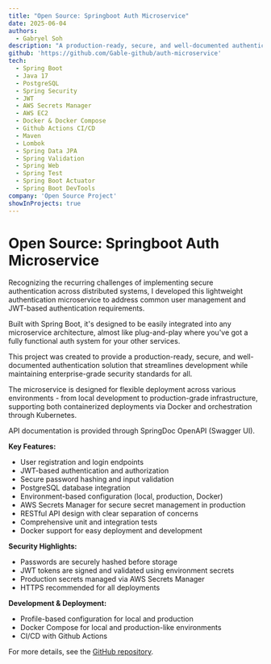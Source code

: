 ```yaml
---
title: "Open Source: Springboot Auth Microservice"
date: 2025-06-04
authors:
  - Gabryel Soh
description: "A production-ready, secure, and well-documented authentication microservice built with Spring Boot, designed for easy integration into microservice architectures."
github: 'https://github.com/Gable-github/auth-microservice'
tech:
  - Spring Boot
  - Java 17
  - PostgreSQL
  - Spring Security
  - JWT
  - AWS Secrets Manager
  - AWS EC2
  - Docker & Docker Compose
  - Github Actions CI/CD
  - Maven
  - Lombok
  - Spring Data JPA
  - Spring Validation
  - Spring Web
  - Spring Test
  - Spring Boot Actuator
  - Spring Boot DevTools
company: 'Open Source Project'
showInProjects: true
---
```


# Open Source: Springboot Auth Microservice

Recognizing the recurring challenges of implementing secure authentication across distributed systems, I developed this lightweight authentication microservice to address common user management and JWT-based authentication requirements.

Built with Spring Boot, it's designed to be easily integrated into any microservice architecture, almost like plug-and-play where you've got a fully functional auth system for your other services.

This project was created to provide a production-ready, secure, and well-documented authentication solution that streamlines development while maintaining enterprise-grade security standards for all.

The microservice is designed for flexible deployment across various environments - from local development to production-grade infrastructure, supporting both containerized deployments via Docker and orchestration through Kubernetes.

API documentation is provided through SpringDoc OpenAPI (Swagger UI).

**Key Features:**

- User registration and login endpoints
- JWT-based authentication and authorization
- Secure password hashing and input validation
- PostgreSQL database integration
- Environment-based configuration (local, production, Docker)
- AWS Secrets Manager for secure secret management in production
- RESTful API design with clear separation of concerns
- Comprehensive unit and integration tests
- Docker support for easy deployment and development

**Security Highlights:**

- Passwords are securely hashed before storage
- JWT tokens are signed and validated using environment secrets
- Production secrets managed via AWS Secrets Manager
- HTTPS recommended for all deployments

**Development & Deployment:**

- Profile-based configuration for local and production
- Docker Compose for local and production-like environments
- CI/CD with Github Actions

For more details, see the [GitHub repository](https://github.com/Gable-github/auth-microservice). 